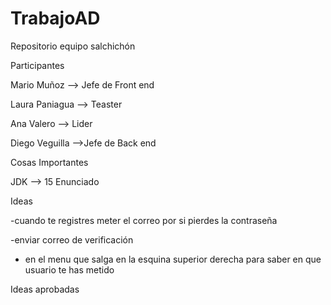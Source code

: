 # TrabajoAD

Repositorio equipo salchichón

Participantes

Mario Muñoz --> Jefe de Front end

Laura Paniagua --> Teaster

Ana Valero --> Lider

Diego Veguilla -->Jefe de Back end

Cosas Importantes

JDK --> 15
Enunciado

Ideas

-cuando te registres meter el correo por si pierdes la contraseña 

-enviar correo de verificación

- en el menu que salga en la esquina superior derecha para saber en que usuario te has metido

Ideas aprobadas
